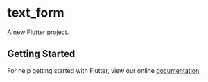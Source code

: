 # text_form

A new Flutter project.

## Getting Started

For help getting started with Flutter, view our online
[documentation](https://flutter.io/).
